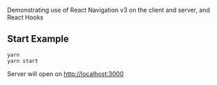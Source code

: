 Demonstrating use of React Navigation v3 on the client and server, and React Hooks

## Start Example

```
yarn
yarn start
```

Server will open on [http://localhost:3000](http://localhost:3000)
